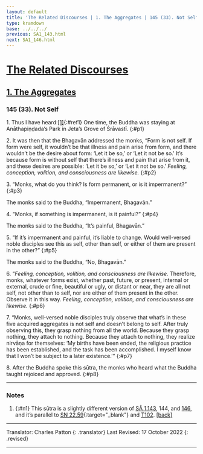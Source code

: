```yaml
---
layout: default
title: 'The Related Discourses | 1. The Aggregates | 145 (33). Not Self'
type: kramdown
base: ../../../
previous: SA1_143.html
next: SA1_146.html
---
```


# [The Related Discourses](../index.html)
## [1. The Aggregates](index.html)
### 145 (33). Not Self

1\. Thus I have heard:[\[1\]](#n1){:#ref1} One time, the Buddha was staying at Anāthapiṇḍada’s Park in Jeta’s Grove of Śrāvastī.
{:#p1}

2\. It was then that the Bhagavān addressed the monks, “Form is not self. If form were self, it wouldn’t be that illness and pain arise from form, and there wouldn’t be the desire about form: ‘Let it be so,’ or ‘Let it not be so.’ It’s because form is without self that there’s illness and pain that arise from it, and these desires are possible: ‘Let it be so,’ or ‘Let it not be so.’ *Feeling, conception, volition, and consciousness are likewise.*
{:#p2}

3\. “Monks, what do you think? Is form permanent, or is it impermanent?”
{:#p3}

The monks said to the Buddha, “Impermanent, Bhagavān.”

4\. “Monks, if something is impermanent, is it painful?”
{:#p4}

The monks said to the Buddha, “It’s painful, Bhagavān.”

5\. “If it’s impermanent and painful, it’s liable to change. Would well-versed noble disciples see this as self, other than self, or either of them are present in the other?”
{:#p5}

The monks said to the Buddha, “No, Bhagavān.”

6\. “*Feeling, conception, volition, and consciousness are likewise.* Therefore, monks, whatever forms exist, whether past, future, or present, internal or external, crude or fine, beautiful or ugly, or distant or near, they are all not self, not other than to self, nor are either of them present in the other. Observe it in this way. *Feeling, conception, volition, and consciousness are likewise.*
{:#p6}

7\. “Monks, well-versed noble disciples truly observe that what’s in these five acquired aggregates is not self and doesn’t belong to self. After truly observing this, they grasp nothing from all the world. Because they grasp nothing, they attach to nothing. Because they attach to nothing, they realize nirvāṇa for themselves: ‘My births have been ended, the religious practice has been established, and the task has been accomplished. I myself know that I won’t be subject to a later existence.’”
{:#p7}

8\. After the Buddha spoke this sūtra, the monks who heard what the Buddha taught rejoiced and approved.
{:#p8}

---

### Notes

1. {:#n1} This sūtra is a slightly different version of [SĀ 1.143](SA1_143.html), 144, and [146](SA1_146.html), and it’s parallel to [SN 22.59](https://suttacentral.net/sn22.59){:target="_blank"} and [T102](../alternates/T102.html). [\[back\]](#ref1)

---

Translator: Charles Patton
{: .translator}
Last Revised: 17 October 2022
{: .revised}

---
